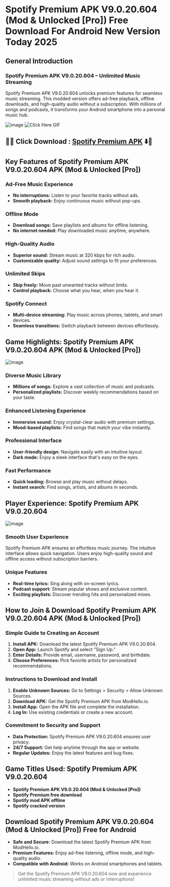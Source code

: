# Spotify Premium APK V9.0.20.604 (Mod & Unlocked [Pro]) Free Download For Android New Version Today 2025 

## General Introduction
### Spotify Premium APK V9.0.20.604 – Unlimited Music Streaming
Spotify Premium APK V9.0.20.604 unlocks premium features for seamless music streaming. This modded version offers ad-free playback, offline downloads, and high-quality audio without a subscription. With millions of songs and podcasts, it transforms your Android smartphone into a personal music hub.


![image](https://github.com/user-attachments/assets/759c056c-8240-4815-8579-889eb33fa8b7)
![Click Here GIF](https://media.tenor.com/qWWK-O83J5YAAAAi/click-here.gif)
## 🚩🚩 Click Download : [Spotify Premium APK](https://modhello.net/spotify-premium.html) ⬇️📲

## Key Features of Spotify Premium APK V9.0.20.604 APK (Mod & Unlocked [Pro])
### Ad-Free Music Experience
- **No interruptions:** Listen to your favorite tracks without ads.
- **Smooth playback:** Enjoy continuous music without pop-ups.

### Offline Mode
- **Download songs:** Save playlists and albums for offline listening.
- **No internet needed:** Play downloaded music anytime, anywhere.

### High-Quality Audio
- **Superior sound:** Stream music at 320 kbps for rich audio.
- **Customizable quality:** Adjust sound settings to fit your preferences.

### Unlimited Skips
- **Skip freely:** Move past unwanted tracks without limits.
- **Control playback:** Choose what you hear, when you hear it.

### Spotify Connect
- **Multi-device streaming:** Play music across phones, tablets, and smart devices.
- **Seamless transitions:** Switch playback between devices effortlessly.

## Game Highlights: Spotify Premium APK V9.0.20.604 APK (Mod & Unlocked [Pro])

![image](https://github.com/user-attachments/assets/b4fad45b-47ff-4996-8666-91c6eb9581aa)


### Diverse Music Library
- **Millions of songs:** Explore a vast collection of music and podcasts.
- **Personalized playlists:** Discover weekly recommendations based on your taste.

### Enhanced Listening Experience
- **Immersive sound:** Enjoy crystal-clear audio with premium settings.
- **Mood-based playlists:** Find songs that match your vibe instantly.

### Professional Interface
- **User-friendly design:** Navigate easily with an intuitive layout.
- **Dark mode:** Enjoy a sleek interface that's easy on the eyes.

### Fast Performance
- **Quick loading:** Browse and play music without delays.
- **Instant search:** Find songs, artists, and albums in seconds.

## Player Experience: Spotify Premium APK V9.0.20.604

![image](https://github.com/user-attachments/assets/d297c6dc-c48b-4379-aeb1-a2643deec15d)


### Smooth User Experience
Spotify Premium APK ensures an effortless music journey. The intuitive interface allows quick navigation. Users enjoy high-quality sound and offline access without subscription barriers.

### Unique Features
- **Real-time lyrics:** Sing along with on-screen lyrics.
- **Podcast support:** Stream popular shows and exclusive content.
- **Exciting playlists:** Discover trending hits and personalized mixes.

## How to Join & Download Spotify Premium APK V9.0.20.604 APK (Mod & Unlocked [Pro])
### Simple Guide to Creating an Account
1. **Install APK:** Download the latest Spotify Premium APK V9.0.20.604.
2. **Open App:** Launch Spotify and select "Sign Up."
3. **Enter Details:** Provide email, username, password, and birthdate.
4. **Choose Preferences:** Pick favorite artists for personalized recommendations.

### Instructions to Download and Install
1. **Enable Unknown Sources:** Go to Settings > Security > Allow Unknown Sources.
2. **Download APK:** Get the Spotify Premium APK from ModHello.io.
3. **Install App:** Open the APK file and complete the installation.
4. **Log In:** Use existing credentials or create a new account.

### Commitment to Security and Support
- **Data Protection:** Spotify Premium APK V9.0.20.604 ensures user privacy.
- **24/7 Support:** Get help anytime through the app or website.
- **Regular Updates:** Enjoy the latest features and bug fixes.

## Game Titles Used: Spotify Premium APK V9.0.20.604
- **Spotify Premium APK V9.0.20.604 (Mod & Unlocked [Pro])**
- **Spotify Premium free download**
- **Spotify mod APK offline**
- **Spotify cracked version**

## Download Spotify Premium APK V9.0.20.604 (Mod & Unlocked [Pro]) Free for Android
- **Safe and Secure:** Download the latest Spotify Premium APK from ModHello.io.
- **Premium Features:** Enjoy ad-free listening, offline mode, and high-quality audio.
- **Compatible with Android:** Works on Android smartphones and tablets.

> Get the Spotify Premium APK V9.0.20.604 now and experience unlimited music streaming without ads or interruptions!


